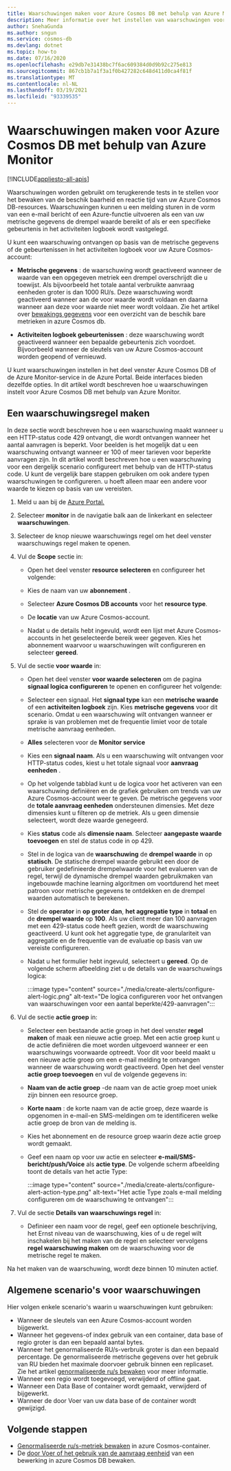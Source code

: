 ```yaml
---
title: Waarschuwingen maken voor Azure Cosmos DB met behulp van Azure Monitor
description: Meer informatie over het instellen van waarschuwingen voor Azure Cosmos DB met behulp van Azure Monitor.
author: SnehaGunda
ms.author: sngun
ms.service: cosmos-db
ms.devlang: dotnet
ms.topic: how-to
ms.date: 07/16/2020
ms.openlocfilehash: e29db7e31438bc7f6ac609384d0d9b92c275e813
ms.sourcegitcommit: 867cb1b7a1f3a1f0b427282c648d411d0ca4f81f
ms.translationtype: MT
ms.contentlocale: nl-NL
ms.lasthandoff: 03/19/2021
ms.locfileid: "93339535"
---
```

# <a name="create-alerts-for-azure-cosmos-db-using-azure-monitor"></a>Waarschuwingen maken voor Azure Cosmos DB met behulp van Azure Monitor
[!INCLUDE[appliesto-all-apis](includes/appliesto-all-apis.md)]

Waarschuwingen worden gebruikt om terugkerende tests in te stellen voor het bewaken van de beschik baarheid en reactie tijd van uw Azure Cosmos DB-resources. Waarschuwingen kunnen u een melding sturen in de vorm van een e-mail bericht of een Azure-functie uitvoeren als een van uw metrische gegevens de drempel waarde bereikt of als er een specifieke gebeurtenis in het activiteiten logboek wordt vastgelegd.

U kunt een waarschuwing ontvangen op basis van de metrische gegevens of de gebeurtenissen in het activiteiten logboek voor uw Azure Cosmos-account:

* **Metrische gegevens** : de waarschuwing wordt geactiveerd wanneer de waarde van een opgegeven metriek een drempel overschrijdt die u toewijst. Als bijvoorbeeld het totale aantal verbruikte aanvraag eenheden groter is dan 1000 RU/s. Deze waarschuwing wordt geactiveerd wanneer aan de voor waarde wordt voldaan en daarna wanneer aan deze voor waarde niet meer wordt voldaan. Zie het artikel over [bewakings gegevens](monitor-cosmos-db-reference.md#metrics) voor een overzicht van de beschik bare metrieken in azure Cosmos db.

* **Activiteiten logboek gebeurtenissen** : deze waarschuwing wordt geactiveerd wanneer een bepaalde gebeurtenis zich voordoet. Bijvoorbeeld wanneer de sleutels van uw Azure Cosmos-account worden geopend of vernieuwd.

U kunt waarschuwingen instellen in het deel venster Azure Cosmos DB of de Azure Monitor-service in de Azure Portal. Beide interfaces bieden dezelfde opties. In dit artikel wordt beschreven hoe u waarschuwingen instelt voor Azure Cosmos DB met behulp van Azure Monitor.

## <a name="create-an-alert-rule"></a>Een waarschuwingsregel maken

In deze sectie wordt beschreven hoe u een waarschuwing maakt wanneer u een HTTP-status code 429 ontvangt, die wordt ontvangen wanneer het aantal aanvragen is beperkt. Voor beelden is het mogelijk dat u een waarschuwing ontvangt wanneer er 100 of meer tarieven voor beperkte aanvragen zijn. In dit artikel wordt beschreven hoe u een waarschuwing voor een dergelijk scenario configureert met behulp van de HTTP-status code. U kunt de vergelijk bare stappen gebruiken om ook andere typen waarschuwingen te configureren. u hoeft alleen maar een andere voor waarde te kiezen op basis van uw vereisten.

1. Meld u aan bij de [Azure Portal.](https://portal.azure.com/)

1. Selecteer **monitor** in de navigatie balk aan de linkerkant en selecteer **waarschuwingen**.

1. Selecteer de knop nieuwe waarschuwings regel om het deel venster waarschuwings regel maken te openen.  

1. Vul de **Scope** sectie in:

   * Open het deel venster **resource selecteren** en configureer het volgende:

   * Kies de naam van uw **abonnement** .

   * Selecteer **Azure Cosmos DB accounts** voor het **resource type**.

   * De **locatie** van uw Azure Cosmos-account.

   * Nadat u de details hebt ingevuld, wordt een lijst met Azure Cosmos-accounts in het geselecteerde bereik weer gegeven. Kies het abonnement waarvoor u waarschuwingen wilt configureren en selecteer **gereed**.

1. Vul de sectie **voor waarde** in:

   * Open het deel venster **voor waarde selecteren** om de pagina **signaal logica configureren** te openen en configureer het volgende:

   * Selecteer een signaal. Het **signaal type** kan een **metrische waarde** of een **activiteiten logboek** zijn. Kies **metrische gegevens** voor dit scenario. Omdat u een waarschuwing wilt ontvangen wanneer er sprake is van problemen met de frequentie limiet voor de totale metrische aanvraag eenheden.

   * **Alles** selecteren voor de **Monitor service**

   * Kies een **signaal naam**. Als u een waarschuwing wilt ontvangen voor HTTP-status codes, kiest u het totale signaal voor **aanvraag eenheden** .

   * Op het volgende tabblad kunt u de logica voor het activeren van een waarschuwing definiëren en de grafiek gebruiken om trends van uw Azure Cosmos-account weer te geven. De metrische gegevens voor de **totale aanvraag eenheden** ondersteunen dimensies. Met deze dimensies kunt u filteren op de metriek. Als u geen dimensie selecteert, wordt deze waarde genegeerd.

   * Kies **status** code als **dimensie naam**. Selecteer **aangepaste waarde toevoegen** en stel de status code in op 429.

   * Stel in de logica van de **waarschuwing** de **drempel waarde** in op **statisch**. De statische drempel waarde gebruikt een door de gebruiker gedefinieerde drempelwaarde voor het evalueren van de regel, terwijl de dynamische drempel waarden gebruikmaken van ingebouwde machine learning algoritmen om voortdurend het meet patroon voor metrische gegevens te ontdekken en de drempel waarden automatisch te berekenen.

   * Stel de **operator** in **op groter dan**, **het aggregatie type** in **totaal** en de **drempel waarde** op **100**. Als uw client meer dan 100 aanvragen met een 429-status code heeft gezien, wordt de waarschuwing geactiveerd. U kunt ook het aggregatie type, de granulariteit van aggregatie en de frequentie van de evaluatie op basis van uw vereiste configureren.

   * Nadat u het formulier hebt ingevuld, selecteert u **gereed**. Op de volgende scherm afbeelding ziet u de details van de waarschuwings logica:

     :::image type="content" source="./media/create-alerts/configure-alert-logic.png" alt-text="De logica configureren voor het ontvangen van waarschuwingen voor een aantal beperkte/429-aanvragen":::

1. Vul de sectie **actie groep** in:

   * Selecteer een bestaande actie groep in het deel venster **regel maken** of maak een nieuwe actie groep. Met een actie groep kunt u de actie definiëren die moet worden uitgevoerd wanneer er een waarschuwings voorwaarde optreedt. Voor dit voor beeld maakt u een nieuwe actie groep om een e-mail melding te ontvangen wanneer de waarschuwing wordt geactiveerd. Open het deel venster **actie groep toevoegen** en vul de volgende gegevens in:

   * **Naam van de actie groep** -de naam van de actie groep moet uniek zijn binnen een resource groep.

   * **Korte naam** : de korte naam van de actie groep, deze waarde is opgenomen in e-mail-en SMS-meldingen om te identificeren welke actie groep de bron van de melding is.

   * Kies het abonnement en de resource groep waarin deze actie groep wordt gemaakt.  

   * Geef een naam op voor uw actie en selecteer **e-mail/SMS-bericht/push/Voice** als **actie type**. De volgende scherm afbeelding toont de details van het actie Type:

     :::image type="content" source="./media/create-alerts/configure-alert-action-type.png" alt-text="Het actie Type zoals e-mail melding configureren om de waarschuwing te ontvangen":::

1. Vul de sectie **Details van waarschuwings regel** in:

   * Definieer een naam voor de regel, geef een optionele beschrijving, het Ernst niveau van de waarschuwing, kies of u de regel wilt inschakelen bij het maken van de regel en selecteer vervolgens **regel waarschuwing maken** om de waarschuwing voor de metrische regel te maken.

Na het maken van de waarschuwing, wordt deze binnen 10 minuten actief.

## <a name="common-alerting-scenarios"></a>Algemene scenario's voor waarschuwingen

Hier volgen enkele scenario's waarin u waarschuwingen kunt gebruiken:

* Wanneer de sleutels van een Azure Cosmos-account worden bijgewerkt.
* Wanneer het gegevens-of index gebruik van een container, data base of regio groter is dan een bepaald aantal bytes.
* Wanneer het genormaliseerde RU/s-verbruik groter is dan een bepaald percentage. De genormaliseerde metrische gegevens over het gebruik van RU bieden het maximale doorvoer gebruik binnen een replicaset. Zie het artikel [genormaliseerde ru/s bewaken](monitor-normalized-request-units.md) voor meer informatie.  
* Wanneer een regio wordt toegevoegd, verwijderd of offline gaat.
* Wanneer een Data Base of container wordt gemaakt, verwijderd of bijgewerkt.
* Wanneer de door Voer van uw data base of de container wordt gewijzigd.

## <a name="next-steps"></a>Volgende stappen

* [Genormaliseerde ru/s-metriek bewaken](monitor-normalized-request-units.md) in azure Cosmos-container.
* De [door Voer of het gebruik van de aanvraag eenheid](monitor-request-unit-usage.md) van een bewerking in azure Cosmos DB bewaken.